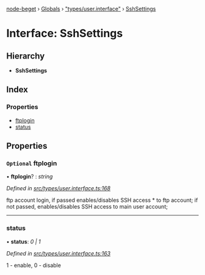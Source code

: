 [node-beget](../README.md) › [Globals](../globals.md) › ["types/user.interface"](../modules/_types_user_interface_.md) › [SshSettings](_types_user_interface_.sshsettings.md)

# Interface: SshSettings

## Hierarchy

* **SshSettings**

## Index

### Properties

* [ftplogin](_types_user_interface_.sshsettings.md#optional-ftplogin)
* [status](_types_user_interface_.sshsettings.md#status)

## Properties

### `Optional` ftplogin

• **ftplogin**? : *string*

*Defined in [src/types/user.interface.ts:168](https://github.com/olehcambel/node-beget/blob/f128411/src/types/user.interface.ts#L168)*

ftp account login, if passed enables/disables SSH access * to ftp account;
if not passed, enables/disables SSH access to main user account;

___

###  status

• **status**: *0 | 1*

*Defined in [src/types/user.interface.ts:163](https://github.com/olehcambel/node-beget/blob/f128411/src/types/user.interface.ts#L163)*

1 - enable, 0 - disable
